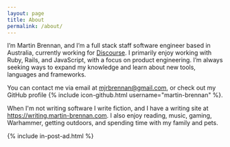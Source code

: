 ```yaml
---
layout: page
title: About
permalink: /about/
---
```


I’m Martin Brennan, and I’m a full stack staff software engineer based in Australia, currently working for [Discourse](https://discourse.org). I primarily enjoy working with Ruby, Rails, and JavaScript, with a focus on product engineering. I’m always seeking ways to expand my knowledge and learn about new tools, languages and frameworks.

You can contact me via email at <a href="mailto:mjrbrennan@gmail.com">mjrbrennan@gmail.com</a>, or check out my GitHub profile {% include icon-github.html username="martin-brennan" %}.

When I'm not writing software I write fiction, and I have a writing site at <a href="https://writing.martin-brennan.com">https://writing.martin-brennan.com</a>. I also enjoy reading, music, gaming, Warhammer, getting outdoors, and spending time with my family and pets.

{% include in-post-ad.html %}
